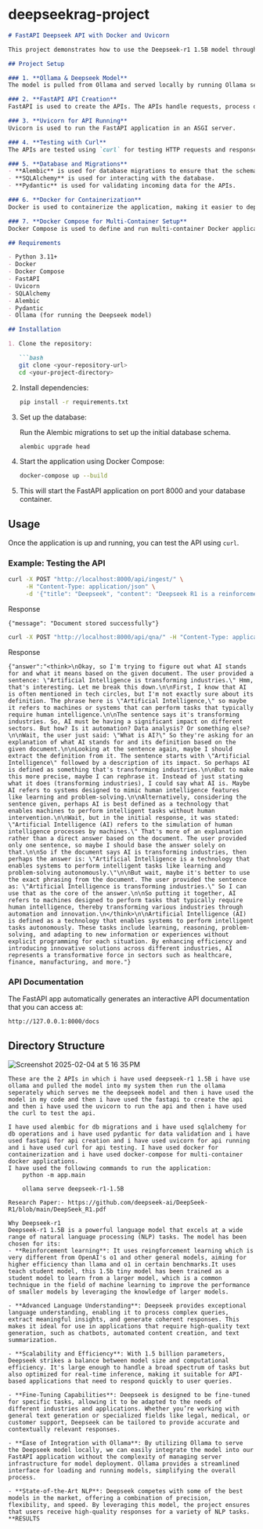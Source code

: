 # deepseekrag-project
```markdown
# FastAPI Deepseek API with Docker and Uvicorn

This project demonstrates how to use the Deepseek-r1 1.5B model through `Ollama`, creating APIs with FastAPI, and deploying everything in Docker. The application handles database migrations with Alembic, SQLAlchemy for DB operations, and Pydantic for data validation. Docker Compose is used to set up a multi-container application.

## Project Setup

### 1. **Ollama & Deepseek Model**
The model is pulled from Ollama and served locally by running Ollama separately. The model is then accessed through the code and used to provide responses.

### 2. **FastAPI API Creation**
FastAPI is used to create the APIs. The APIs handle requests, process data using the Deepseek model, and return responses.

### 3. **Uvicorn for API Running**
Uvicorn is used to run the FastAPI application in an ASGI server.

### 4. **Testing with Curl**
The APIs are tested using `curl` for testing HTTP requests and responses.

### 5. **Database and Migrations**
- **Alembic** is used for database migrations to ensure that the schema is up-to-date.
- **SQLAlchemy** is used for interacting with the database.
- **Pydantic** is used for validating incoming data for the APIs.

### 6. **Docker for Containerization**
Docker is used to containerize the application, making it easier to deploy and run in isolated environments.

### 7. **Docker Compose for Multi-Container Setup**
Docker Compose is used to define and run multi-container Docker applications, making it easy to manage services like the application and database in one setup.

## Requirements

- Python 3.11+
- Docker
- Docker Compose
- FastAPI
- Uvicorn
- SQLAlchemy
- Alembic
- Pydantic
- Ollama (for running the Deepseek model)

## Installation

1. Clone the repository:

   ```bash
   git clone <your-repository-url>
   cd <your-project-directory>
   ```

2. Install dependencies:

   ```bash
   pip install -r requirements.txt
   ```

3. Set up the database:

   Run the Alembic migrations to set up the initial database schema.

   ```bash
   alembic upgrade head
   ```

4. Start the application using Docker Compose:

   ```bash
   docker-compose up --build
   ```

5. This will start the FastAPI application on port 8000 and your database container.

## Usage

Once the application is up and running, you can test the API using `curl`.

### Example: Testing the API

```bash
curl -X POST "http://localhost:8000/api/ingest/" \
     -H "Content-Type: application/json" \
     -d '{"title": "Deepseek", "content": "Deepseek R1 is a reinforcement learning model"}'
```
Response
```
{"message": "Document stored successfully"}
```
```bash
curl -X POST "http://localhost:8000/api/qna/" -H "Content-Type: application/json" -d '{"query": "What is AI?"}'
```
Response
```
{"answer":"<think>\nOkay, so I'm trying to figure out what AI stands for and what it means based on the given document. The user provided a sentence: \"Artificial Intelligence is transforming industries.\" Hmm, that's interesting. Let me break this down.\n\nFirst, I know that AI is often mentioned in tech circles, but I'm not exactly sure about its definition. The phrase here is \"Artificial Intelligence,\" so maybe it refers to machines or systems that can perform tasks that typically require human intelligence.\n\nThe sentence says it's transforming industries. So, AI must be having a significant impact on different sectors. But how? Is it automation? Data analysis? Or something else?\n\nWait, the user just said: \"What is AI?\" So they're asking for an explanation of what AI stands for and its definition based on the given document.\n\nLooking at the sentence again, maybe I should extract the definition from it. The sentence starts with \"Artificial Intelligence\" followed by a description of its impact. So perhaps AI is defined as something that's transforming industries.\n\nBut to make this more precise, maybe I can rephrase it. Instead of just stating what it does (transforming industries), I could say what AI is. Maybe AI refers to systems designed to mimic human intelligence features like learning and problem-solving.\n\nAlternatively, considering the sentence given, perhaps AI is best defined as a technology that enables machines to perform intelligent tasks without human intervention.\n\nWait, but in the initial response, it was stated: \"Artificial Intelligence (AI) refers to the simulation of human intelligence processes by machines.\" That's more of an explanation rather than a direct answer based on the document. The user provided only one sentence, so maybe I should base the answer solely on that.\n\nSo if the document says AI is transforming industries, then perhaps the answer is: \"Artificial Intelligence is a technology that enables systems to perform intelligent tasks like learning and problem-solving autonomously.\"\n\nBut wait, maybe it's better to use the exact phrasing from the document. The user provided the sentence as: \"Artificial Intelligence is transforming industries.\" So I can use that as the core of the answer.\n\nSo putting it together, AI refers to machines designed to perform tasks that typically require human intelligence, thereby transforming various industries through automation and innovation.\n</think>\n\nArtificial Intelligence (AI) is defined as a technology that enables systems to perform intelligent tasks autonomously. These tasks include learning, reasoning, problem-solving, and adapting to new information or experiences without explicit programming for each situation. By enhancing efficiency and introducing innovative solutions across different industries, AI represents a transformative force in sectors such as healthcare, finance, manufacturing, and more."}
```
### API Documentation

The FastAPI app automatically generates an interactive API documentation that you can access at:

```
http://127.0.0.1:8000/docs
```

## Directory Structure

![Screenshot 2025-02-04 at 5 16 35 PM](https://github.com/user-attachments/assets/47adbac4-477a-4442-8e1f-4db468f448c9)
```
These are the 2 APIs in which i have used deepseek-r1 1.5B i have use ollama and pulled the model into my system then run the ollama seperately which serves me the deepseek model and then i have used the model in my code and then i have used the fastapi to create the api and then i have used the uvicorn to run the api and then i have used the curl to test the api.

I have used alembic for db migrations and i have used sqlalchemy for db operations and i have used pydantic for data validation and i have used fastapi for api creation and i have used uvicorn for api running and i have used curl for api testing. I have used docker for containerization and i have used docker-compose for multi-container docker applications.
I have used the following commands to run the application:
    python -m app.main

    ollama serve deepseek-r1-1.5B

Research Paper:- https://github.com/deepseek-ai/DeepSeek-R1/blob/main/DeepSeek_R1.pdf

Why Deepseek-r1
Deepseek-r1 1.5B is a powerful language model that excels at a wide range of natural language processing (NLP) tasks. The model has been chosen for its:
- **Reinforcement learning**: It uses reingforcement learning which is very different from OpenAI's o1 and other general models, aiming for higher efficiency than llama and o1 in certain benchmarks.It uses teach student model, this 1.5b tiny model has been trained as a student model to learn from a larger model, which is a common technique in the field of machine learning to improve the performance of smaller models by leveraging the knowledge of larger models.

- **Advanced Language Understanding**: Deepseek provides exceptional language understanding, enabling it to process complex queries, extract meaningful insights, and generate coherent responses. This makes it ideal for use in applications that require high-quality text generation, such as chatbots, automated content creation, and text summarization.
  
- **Scalability and Efficiency**: With 1.5 billion parameters, Deepseek strikes a balance between model size and computational efficiency. It's large enough to handle a broad spectrum of tasks but also optimized for real-time inference, making it suitable for API-based applications that need to respond quickly to user queries.

- **Fine-Tuning Capabilities**: Deepseek is designed to be fine-tuned for specific tasks, allowing it to be adapted to the needs of different industries and applications. Whether you’re working with general text generation or specialized fields like legal, medical, or customer support, Deepseek can be tailored to provide accurate and contextually relevant responses.

- **Ease of Integration with Ollama**: By utilizing Ollama to serve the Deepseek model locally, we can easily integrate the model into our FastAPI application without the complexity of managing server infrastructure for model deployment. Ollama provides a streamlined interface for loading and running models, simplifying the overall process.

- **State-of-the-Art NLP**: Deepseek competes with some of the best models in the market, offering a combination of precision, flexibility, and speed. By leveraging this model, the project ensures that users receive high-quality responses for a variety of NLP tasks.
**RESULTS

